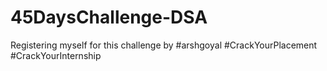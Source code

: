 # 45DaysChallenge-DSA
Registering myself for this challenge by #arshgoyal #CrackYourPlacement #CrackYourInternship 
